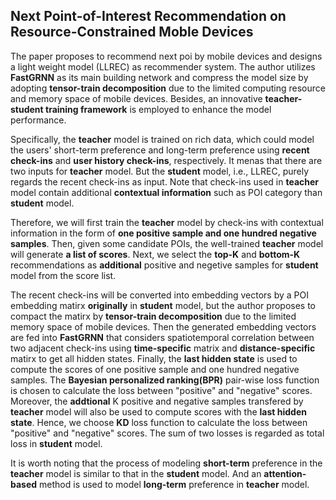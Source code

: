 ## Next Point-of-Interest Recommendation on Resource-Constrained Moble Devices

The paper proposes to recommend next poi by mobile devices and designs a light weight model (LLREC) as recommender system. The author utilizes **FastGRNN** as its main building network and compress the model size by adopting **tensor-train decomposition** due to the limited computing resource and memory space of mobile devices. Besides, an innovative **teacher-student training framework** is employed to enhance the model performance.

Specifically, the **teacher** model is trained on rich data, which could model the users' short-term preference and long-term preference using **recent check-ins** and **user history check-ins**, respectively. It menas that there are two inputs for **teacher** model. But the **student** model, i.e., LLREC, purely regards the recent check-ins as input. Note that check-ins used in **teacher** model contain additional **contextual information** such as POI category than **student** model. 

Therefore, we will first train the **teacher** model by 
check-ins with contextual information in the form of **one positive sample and one hundred negative samples**. Then, given some candidate POIs, the well-trained **teacher** model will generate **a list of scores**. Next, we select the **top-K** and **bottom-K** recommendations as **additional** positive and negetive samples for **student** model from the score list. 

The recent check-ins will be converted into embedding vectors by a POI embedding matirx **originally** in **student** model, but the author proposes to compact the matirx by **tensor-train decomposition** due to the limited memory space of mobile devices. Then the generated embedding vectors are fed into **FastGRNN** that considers spatiotemporal correlation between two adjacent check-ins using **time-specific** matrix and **distance-specific** matirx to get all hidden states.
Finally, the **last hidden state** is used to compute the scores of one positive sample and one hundred negative samples. The **Bayesian personalized ranking(BPR)** pair-wise loss function is chosen to calculate the loss between "positive" and "negative" scores. Moreover, the **addtional** K positive and negative samples transfered by **teacher** model will also be used to compute scores with the **last hidden state**. Hence, we choose **KD** loss function to calculate the loss between "positive" and "negative" scores. The sum of two losses is regarded as total loss in **student** model.

It is worth noting that the process of modeling **short-term** preference in the **teacher** model is similar to that in the **student** model. And an **attention-based** method is used to model **long-term** preference in **teacher** model.